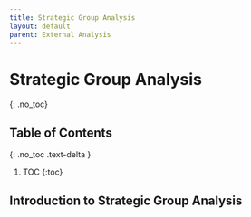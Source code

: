 ```yaml
---
title: Strategic Group Analysis
layout: default
parent: External Analysis
---
```


# Strategic Group Analysis
{: .no_toc}

## Table of Contents
{: .no_toc .text-delta }

1. TOC
{:toc}

## Introduction to Strategic Group Analysis